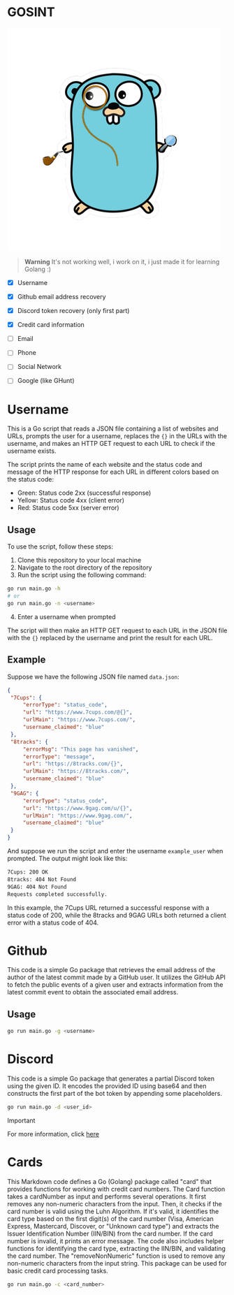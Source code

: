 # GOSINT

![GOSInt](./img/GOSInt-removebg-preview.png)



>**Warning**
>It's not working well, i work on it, i just made it for learning Golang :)


- [x] Username
- [x] Github email address recovery
- [x] Discord token recovery (only first part)
- [x] Credit card information
- [ ] Email
- [ ] Phone
- [ ] Social Network
- [ ] Google (like GHunt)


# Username

This is a Go script that reads a JSON file containing a list of websites and URLs, prompts the user for a username, replaces the `{}` in the URLs with the username, and makes an HTTP GET request to each URL to check if the username exists.

The script prints the name of each website and the status code and message of the HTTP response for each URL in different colors based on the status code:
- Green: Status code 2xx (successful response)
- Yellow: Status code 4xx (client error)
- Red: Status code 5xx (server error)

## Usage

To use the script, follow these steps:
1. Clone this repository to your local machine
2. Navigate to the root directory of the repository
3. Run the script using the following command:

```bash
go run main.go -h
# or
go run main.go -n <username>
```

4. Enter a username when prompted

The script will then make an HTTP GET request to each URL in the JSON file with the `{}` replaced by the username and print the result for each URL.

## Example

Suppose we have the following JSON file named `data.json`:

```json
{
 "7Cups": {
     "errorType": "status_code",
     "url": "https://www.7cups.com/@{}",
     "urlMain": "https://www.7cups.com/",
     "username_claimed": "blue"
 },
 "8tracks": {
     "errorMsg": "This page has vanished",
     "errorType": "message",
     "url": "https://8tracks.com/{}",
     "urlMain": "https://8tracks.com/",
     "username_claimed": "blue"
 },
 "9GAG": {
     "errorType": "status_code",
     "url": "https://www.9gag.com/u/{}",
     "urlMain": "https://www.9gag.com/",
     "username_claimed": "blue"
 }
}
```

And suppose we run the script and enter the username `example_user` when prompted. The output might look like this:

```bash
7Cups: 200 OK
8tracks: 404 Not Found
9GAG: 404 Not Found
Requests completed successfully.
```

In this example, the 7Cups URL returned a successful response with a status code of 200, while the 8tracks and 9GAG URLs both returned a client error with a status code of 404.


# Github

This code is a simple Go package that retrieves the email address of the author of the latest commit made by a GitHub user. It utilizes the GitHub API to fetch the public events of a given user and extracts information from the latest commit event to obtain the associated email address.

## Usage

```bash
go run main.go -g <username>
```

# Discord

This code is a simple Go package that generates a partial Discord token using the given ID. It encodes the provided ID using base64 and then constructs the first part of the bot token by appending some placeholders.

```bash
go run main.go -d <user_id>
```

> [!IMPORTANT]  
> For more information, click [here](https://fastiraz.gitbook.io/doc/documentations/hack/by-fastiraz/discord-tokens)

# Cards

This Markdown code defines a Go (Golang) package called "card" that provides functions for working with credit card numbers. The Card function takes a cardNumber as input and performs several operations. It first removes any non-numeric characters from the input. Then, it checks if the card number is valid using the Luhn Algorithm. If it's valid, it identifies the card type based on the first digit(s) of the card number (Visa, American Express, Mastercard, Discover, or "Unknown card type") and extracts the Issuer Identification Number (IIN/BIN) from the card number. If the card number is invalid, it prints an error message. The code also includes helper functions for identifying the card type, extracting the IIN/BIN, and validating the card number. The "removeNonNumeric" function is used to remove any non-numeric characters from the input string. This package can be used for basic credit card processing tasks.

```bash
go run main.go -c <card_number>
```